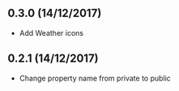 ## 0.3.0 (14/12/2017)

- Add Weather icons

## 0.2.1 (14/12/2017)

- Change property name from private to public